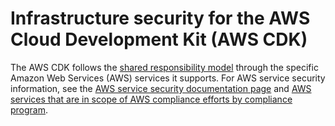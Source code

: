 # Infrastructure security for the AWS Cloud Development Kit \(AWS CDK\)<a name="infrastructure-security"></a>

The AWS CDK follows the [shared responsibility model](https://aws.amazon.com/compliance/shared-responsibility-model/) through the specific Amazon Web Services \(AWS\) services it supports\. For AWS service security information, see the [AWS service security documentation page](https://docs.aws.amazon.com/security/?id=docs_gateway#aws-security) and [AWS services that are in scope of AWS compliance efforts by compliance program](https://aws.amazon.com/compliance/services-in-scope/)\.